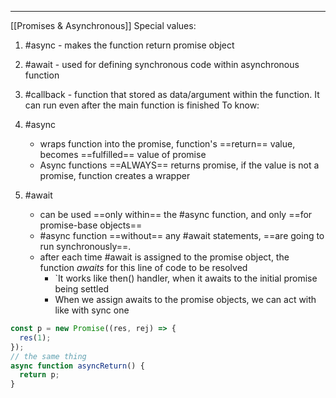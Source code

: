 ***
[[Promises & Asynchronous]]
Special values:
1. #async - makes the function return promise object 
2. #await - used for defining synchronous code within asynchronous function 
3. #callback - function that stored as data/argument within the function. It can run even after the main function is finished 
To know:
1. #async 
	- wraps function into the promise, function's ==return== value, becomes ==fulfilled== value of promise  
	- Async functions ==ALWAYS== returns promise, if the value is not a promise, function creates a wrapper 

2. #await 
	- can be used ==only within== the #async function, and only ==for promise-base objects==
	- #async function ==without== any #await statements, ==are going to run synchronously==.  
	- after each time #await is assigned to the promise object, the function *awaits* for this line of code to be resolved
		- `It works like then() handler, when it awaits to the initial promise being settled
		- When we assign awaits to the promise objects, we can act with like with sync one

```ts
const p = new Promise((res, rej) => {
  res(1);
});
// the same thing 
async function asyncReturn() {
  return p;
}
```